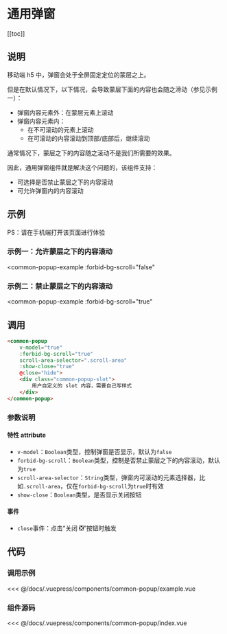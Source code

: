 # 通用弹窗

[[toc]]

## 说明

移动端 h5 中，弹窗会处于全屏固定定位的蒙层之上。

但是在默认情况下，以下情况，会导致蒙层下面的内容也会随之滑动（参见示例一）：

- 弹窗内容元素外：在蒙层元素上滚动
- 弹窗内容元素内：
  - 在不可滚动的元素上滚动
  - 在可滚动的内容滚动到顶部/底部后，继续滚动

通常情况下，蒙层之下的内容随之滚动不是我们所需要的效果。

因此，通用弹窗组件就是解决这个问题的，该组件支持：

- 可选择是否禁止蒙层之下的内容滚动
- 可允许弹窗内的内容滚动

## 示例

PS：请在手机端打开该页面进行体验

### 示例一：允许蒙层之下的内容滚动

<common-popup-example
  :forbid-bg-scroll="false"
>
</common-popup-example>

### 示例二：禁止蒙层之下的内容滚动

<common-popup-example
  :forbid-bg-scroll="true"
>
</common-popup-example>

## 调用

```html
<common-popup
    v-model="true"
    :forbid-bg-scroll="true"
    scroll-area-selector=".scroll-area"
    :show-close="true"
    @close="hide">
    <div class="common-popup-slot">
        用户自定义的 slot 内容，需要自己写样式
    </div>
</common-popup>
```

### 参数说明

#### 特性 attribute

- `v-model`：`Boolean`类型，控制弹窗是否显示，默认为`false`
- `forbid-bg-scroll`：`Boolean`类型，控制是否禁止蒙层之下的内容滚动，默认为`true`
- `scroll-area-selector`：`String`类型，弹窗内可滚动的元素选择器，比如`.scroll-area`，仅在`forbid-bg-scroll`为`true`时有效
- `show-close`：`Boolean`类型，是否显示关闭按钮

#### 事件

- `close`事件：点击“关闭 ❎”按钮时触发

## 代码

### 调用示例

<<< @/docs/.vuepress/components/common-popup/example.vue

### 组件源码

<<< @/docs/.vuepress/components/common-popup/index.vue
